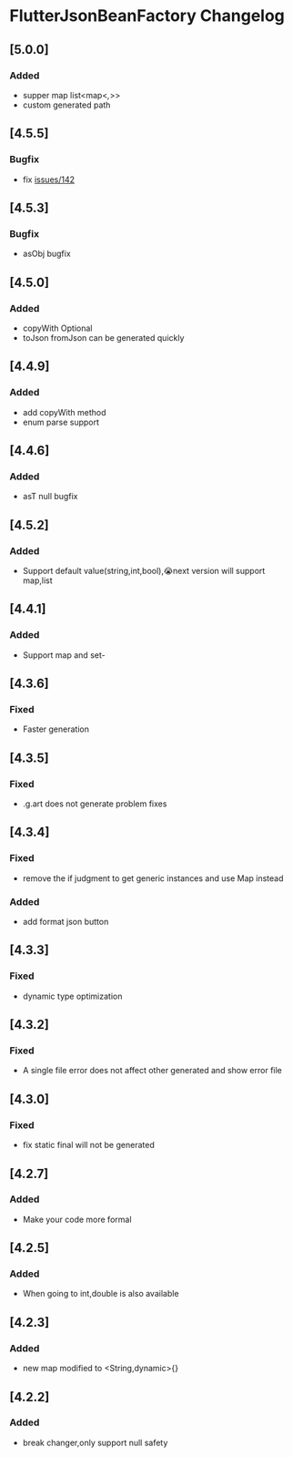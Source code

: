 <!-- Keep a Changelog guide -> https://keepachangelog.com -->

# FlutterJsonBeanFactory Changelog

## [5.0.0]

### Added

- supper map list<map<*,*>>
- custom generated path

## [4.5.5]

### Bugfix

- fix [issues/142](https://github.com/fluttercandies/FlutterJsonBeanFactory/issues/142)

## [4.5.3]

### Bugfix

- asObj bugfix

## [4.5.0]

### Added

- copyWith Optional
- toJson fromJson can be generated quickly

## [4.4.9]

### Added

- add copyWith method
- enum parse support

## [4.4.6]

### Added

- asT null bugfix

## [4.5.2]

### Added

- Support default value(string,int,bool),😭next version will support map,list

## [4.4.1]

### Added

- Support map and set-

## [4.3.6]

### Fixed

- Faster generation

## [4.3.5]

### Fixed

- .g.art does not generate problem fixes

## [4.3.4]

### Fixed

- remove the if judgment to get generic instances and use Map instead

### Added

- add format json button

## [4.3.3]

### Fixed

- dynamic type optimization

## [4.3.2]

### Fixed

- A single file error does not affect other generated and show error file

## [4.3.0]

### Fixed

- fix static final will not be generated

## [4.2.7]

### Added

- Make your code more formal

## [4.2.5]

### Added

- When going to int,double is also available

## [4.2.3]

### Added

- new map modified to <String,dynamic>{}

## [4.2.2]

### Added

- break changer,only support null safety